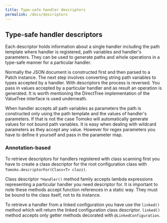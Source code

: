```yaml
---
title: Type-safe handler descriptors
permalink: /docs/descriptors
---
```

## Type-safe handler descriptors

Each descriptor holds information about a single handler including the path template where handler is registered, path variables and handler's parameters.
They can be used to generate paths and whole operations in a type-safe manner for a particular handler.

Normally the JSON document is constructed first and then parsed to a Patch instance. The next step involves converting string path variables to types accepted by a handler.
With descriptors the process is reversed. You pass in values accepted by a particular handler and as result an operation is generated.
It is worth mentioning the DirectTree implementation of the ValueTree interface is used underneath.

When handler accepts all path variables as parameters the path is constructed only using the path template and the values of handler's parameters.
If that is not the case Tomoko will automatically generate values for not bound path variables. It is easy when dealing with wildcard parameters as they accept any value.
However for regex parameters you have to define it yourself and pass in the parameter map.

### Annotation-based

To retrieve descriptors for handlers registered with class scanning first you have to create a class descriptor for the root configuration class with `Tomoko.descriptorFor(Class<T> clazz)`.

Class descriptor `*Handler()` method family accepts lambda expressions representing a particular handler you need descriptor for.
It is important to note these methods accept function references in a static way. They must be bound to the class itself, not to its instance.

To retrieve a handler from a linked configuration you have use the `linked()` method which will return the linked configuration class descriptor.
`linked()` method accepts only getter methods decorated with `@LinkedConfiguration`.


